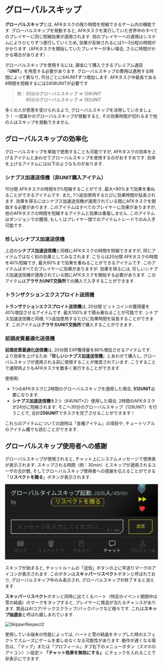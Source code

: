 # グローバルスキップ
**グローバルスキップ**とは, AFKタスクの残り時間を短縮できるゲーム内の機能です. グローバルスキップを発動すると, AFKタスクを実行していた世界中のすべてのプレイヤーに同じ短縮効果が適用されます. 他のプレイヤーへの適用はシステムによりひとりずつ進行していくため, 効果が反映されるには1～3分程の時間がかかります（AFKタスクを開始していたプレイヤーが多い場合, さらに時間がかかる場合があります）.

グローバルスキップを使用するには, 課金にて購入できるプレミアム通貨「**UNIT**」を用意する必要があります. グローバルスキップの費用は適用する時間によって異なり, 15分ごとに64UNITずつ増加します. AFKタスク中最長である8時間を短縮するには2408UNITが必要です

> 例：30分のグローバルスキップ ⇒ 128UNIT  
> 　　45分のグローバルスキップ ⇒ 192UNIT

多くの人が恩恵を受けられるよう, グローバルスキップを活用していきましょう！
一度誰かのグローバルスキップが発動すると, その効果時間が切れるまで他の人はスキップを発動できません.

## グローバルスキップの効率化
グローバルスキップを単独で使用することも可能ですが, AFKタスクの効率を上げるアイテムとあわせてグローバルスキップを使用するのがおすすめです. 効率を上げるアイテムには以下のようなものがあります.

### シナプス加速送信機（**非**UNIT購入アイテム）
10分間 AFKタスクの時間を5%短縮することができ, 最大+80%まで効果を重ねることができるアイテムです. また, 1つ追加使用するたびに効果時間が延長されます. 効果を得るにはシナプス加速送信機が適用されている間にAFKタスクを開始する必要があります. このアイテムはすべてのプレイヤーに効果がありますが, 他のAFKタスクの時間を短縮するアイテムと効果は重複しません. このアイテムはダンジョンでの獲得, もしくはプレイヤー間でのアイテムトレードでのみ入手可能です. 

### 珍しいシナプス加速送信機
上述の**シナプス加速送信機**と同様にAFKタスクの時間を短縮できますが, 同じアイテムではなく別の効果としてみなされます. こちらは20分間 AFKタスクの時間を40%短縮でき, 最大80%まで効果を重ねることができるアイテムです. このアイテムはすべてのプレイヤーに効果がありますが. 効果を得るには, 珍しいシナプス加速送信機が適用されている間にAFKタスクを開始する必要があります. このアイテムは**アラサカUNIT交換所**での購入で入手することができます. 

### トランザクションエクスプロイト送信機
**トランザクションエクスプロイト送信機**は, 20分間 ビットコインの獲得量を40%増加させるアイテムです. 最大100%まで積み重ねることが可能です. シナプス加速送信機と同様, 1つ追加使用するたびに効果時間を延長することができます. このアイテムは**アラサカUNIT交換所**で購入することができます.

### 前頭皮質最適化送信機
**前頭皮質最適化送信機**は, 20分間 EXP獲得量を80%増加させるアイテムです.  
より効率を上げるため「**珍しいシナプス加速送信機**」とあわせて購入し, グローバルスキップが適用される前に使用することが推奨されています. こうすることで通常時よりもAFKタスクを数多く実行することができます.

使用例:
- 1つのAFKタスクに2時間のグローバルスキップを適用した場合, **512UNIT**必要になります.
- **シナプス加速送信機**を2つ（64UNIT×2）使用した場合, 2時間のAFKタスクが24分に短縮されます. そこへ30分のグローバルスキップ（128UNIT）を行うことで, 合計**256UNIT**でタスクを完了させることができます！

これらのアイテムについての説明は「各種アイテム」の項目や, チュートリアルのアイテム欄でも読むことができます.


## グローバルスキップ使用者への感謝
グローバルスキップが使用されると, チャット上にシステムメッセージで使用者が表示されます. スキップされる時間（例：30min）とスキップが適用されるユーザの合計数, そしてグローバルスキップ使用者への感謝を伝えることができる「**リスペクトを贈る**」ボタンが表示されます.

![SkipperRespect_ja](/resources/mobile-tutorial/SkipperRespect_ja.png)

スキップが始まると, チャットルームの「送信」ボタンの上に早送りマークのアイコンが表示されます. このボタンは**スキッパーリスペクト**ボタンと呼ばれており, グローバルスキップ中のみ表示され. グローバルスキップが終了すると消えます. 

**スキッパーリスペクト**ボタンと同時に出てくるハート（特定のイベント期間中は雪の結晶）のマークをタップすると, プレイヤーに賞品が当たるチャンスがあります. 賞品はAIコア/テックスクラップ/バックパックなど様々です. これは**スキップ抽選会**と呼ばれ親しまれています.

![SkipperRespect2](/resources/mobile-tutorial/SkipperRespect2.png)

使用している端末の性能によっては, ハートと雪の結晶をタップした時のエフェクトでスムーズにゲームを楽しめなくなる可能性があります. 動作が遅くなる場合は, 「マップ」または「プロフィール」タブ右下のメニューボタン（スマホのアイコン）＞設定＞ **「チャット効果を無効にする」** にチェックを入れることで非表示にできます.
